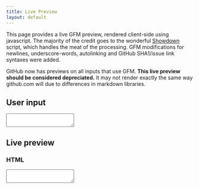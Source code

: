 ```yaml
---
title: Live Preview
layout: default
---
```


This page provides a live GFM preview, rendered client-side using javascript.
The majority of the credit goes to the wonderful [Showdown](http://attacklab.net/showdown/) script, which handles the meat of the processing.
GFM modifications for newlines, underscore-words, autolinking and GitHub SHA1/issue link syntaxes were added.

<p class="warn">
  GitHub now has previews on all inputs that use GFM.
  <strong>This live preview should be considered depreciated.</strong>
  It may not render exactly the same way github.com
  will due to differences in markdown libraries.
</p>

User input
----------

<script type="text/javascript">
  var GitHub = {}
  GitHub.nameWithOwner = "mojombo/god";
</script>

<textarea id="user_input"></textarea>

Live preview
------------

<div id="result"></div>

### HTML

<textarea id="html_result"></textarea>
